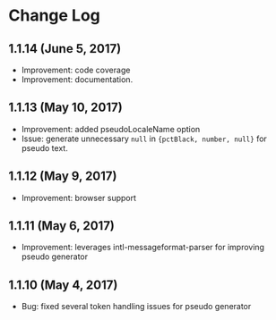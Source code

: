 # Change Log

## 1.1.14 (June 5, 2017)
- Improvement: code coverage
- Improvement: documentation.

## 1.1.13 (May 10, 2017)
- Improvement: added pseudoLocaleName option
- Issue: generate unnecessary `null` in `{pctBlack, number, null}` for pseudo text.

## 1.1.12 (May 9, 2017)
- Improvement: browser support

## 1.1.11 (May 6, 2017)
- Improvement: leverages intl-messageformat-parser for improving pseudo generator

## 1.1.10 (May 4, 2017)
- Bug: fixed several token handling issues for pseudo generator